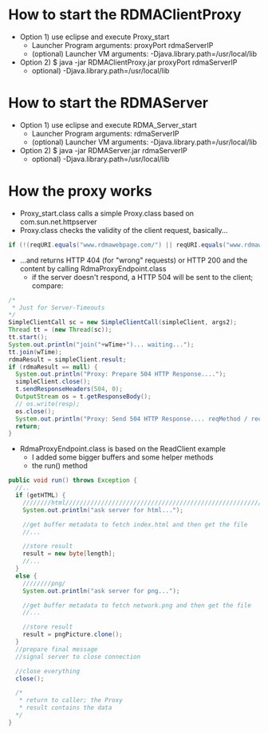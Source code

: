 How to start the RDMAClientProxy
================================
* Option 1) use eclipse and execute Proxy_start
  * Launcher Program arguments: proxyPort rdmaServerIP
  * (optional) Launcher VM arguments: -Djava.library.path=/usr/local/lib
* Option 2) $ java -jar RDMAClientProxy.jar proxyPort rdmaServerIP
  * optional) -Djava.library.path=/usr/local/lib


How to start the RDMAServer
================================
* Option 1) use eclipse and execute RDMA_Server_start
  * Launcher Program arguments: rdmaServerIP
  * (optional) Launcher VM arguments: -Djava.library.path=/usr/local/lib
* Option 2) $ java -jar RDMAServer.jar rdmaServerIP
  * optional) -Djava.library.path=/usr/local/lib

How the proxy works
================================
* Proxy_start.class calls a simple Proxy.class based on com.sun.net.httpserver
* Proxy.class checks the validity of the client request, basically...

```java
if (!(reqURI.equals("www.rdmawebpage.com/") || reqURI.equals("www.rdmawebpage.com/network.png")) || !reqMethod.equals("GET"))
```

* ...and returns HTTP 404 (for "wrong" requests) or HTTP 200 and the content by calling RdmaProxyEndpoint.class
  * if the server doesn't respond, a HTTP 504 will be sent to the client; compare:

```java
/*
 * Just for Server-Timeouts
*/
SimpleClientCall sc = new SimpleClientCall(simpleClient, args2);
Thread tt = (new Thread(sc));
tt.start();
System.out.println("join("+wTime+")... waiting...");
tt.join(wTime);
rdmaResult = simpleClient.result;
if (rdmaResult == null) {
  System.out.println("Proxy: Prepare 504 HTTP Response....");
  simpleClient.close();
  t.sendResponseHeaders(504, 0);
  OutputStream os = t.getResponseBody();
  // os.write(resp);
  os.close();
  System.out.println("Proxy: Send 504 HTTP Response.... reqMethod / reqURI = " + reqMethod + " / " + reqURI);
  return;
}
```

* RdmaProxyEndpoint.class is based on the ReadClient example
  * I added some bigger buffers and some helper methods
  * the run() method

```java
public void run() throws Exception {
  //..
  if (getHTML) {
    ////////html////////////////////////////////////////////////////////////
    System.out.println("ask server for html...");

    //get buffer metadata to fetch index.html and then get the file
    //...

    //store result
    result = new byte[length];
    //...
  }
  else {
    ////////png/
    System.out.println("ask server for png...");

    //get buffer metadata to fetch network.png and then get the file
    //...

    //store result
    result = pngPicture.clone();
  }
  //prepare final message
  //signal server to close connection

  //close everything
  close();

  /*
   * return to caller; the Proxy
   * result contains the data
  */
}
```







